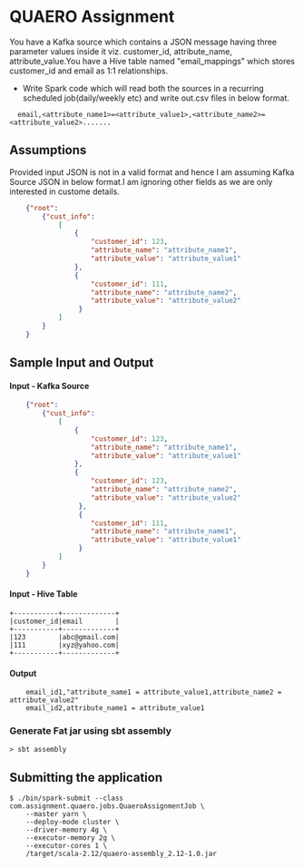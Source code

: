 # QUAERO Assignment
You have a Kafka source which contains a JSON message having three parameter values inside it viz. customer_id, attribute_name, attribute_value.You have a Hive table named "email_mappings" which stores customer_id and email as 1:1 relationships.
-  Write Spark code which will read both the sources in a recurring scheduled job(daily/weekly etc) and write out.csv files in below format.
```
  email,<attribute_name1>=<attribute_value1>,<attribute_name2>=<attribute_value2>.......
```


## Assumptions

Provided input JSON is not in a valid format and hence I am assuming Kafka Source JSON in below format.I am ignoring other fields as we are only interested in custome details.

```json
    {"root":
        {"cust_info":
            [
                {
                    "customer_id": 123,
                    "attribute_name": "attribute_name1",
                    "attribute_value": "attribute_value1"
                },
                {
                    "customer_id": 111,
                    "attribute_name": "attribute_name2",
                    "attribute_value": "attribute_value2"
                 }
            ]
        }
    }
```

## Sample Input and Output

#### Input - Kafka Source

```json
    {"root":
        {"cust_info":
            [
                {
                    "customer_id": 123,
                    "attribute_name": "attribute_name1",
                    "attribute_value": "attribute_value1"
                },
                {
                    "customer_id": 123,
                    "attribute_name": "attribute_name2",
                    "attribute_value": "attribute_value2"
                 },
                 {
                    "customer_id": 111,
                    "attribute_name": "attribute_name1",
                    "attribute_value": "attribute_value1"
                 }
            ]
        }
    }
```

#### Input - Hive Table

```
+-----------+-------------+
|customer_id|email        |
+-----------+-------------+
|123        |abc@gmail.com|
|111        |xyz@yahoo.com|
+-----------+-------------+
```

#### Output

```
    email_id1,"attribute_name1 = attribute_value1,attribute_name2 = attribute_value2"
    email_id2,attribute_name1 = attribute_value1
```
### Generate Fat jar using sbt assembly

```
> sbt assembly
```
## Submitting the application

```
$ ./bin/spark-submit --class com.assignment.quaero.jobs.QuaeroAssignmentJob \
    --master yarn \
    --deploy-mode cluster \
    --driver-memory 4g \
    --executor-memory 2g \
    --executor-cores 1 \
    /target/scala-2.12/quaero-assembly_2.12-1.0.jar
```


